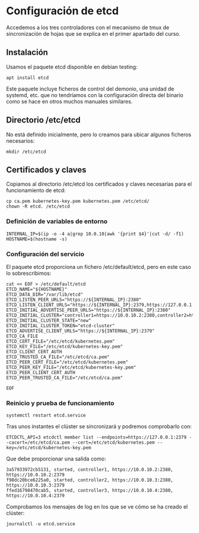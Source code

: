# Configuración de etcd

Accedemos a los tres controladores con el mecanismo de tmux de
sincronización de hojas que se explica en el primer apartado del
curso.

## Instalación

Usamos el paquete etcd disponible en debian testing:

```
apt install etcd
```

Este paquete incluye ficheros de control del demonio, una unidad de
systemd, etc. que no tendríamos con la configuración directa del
binario como se hace en otros muchos manuales similares.

## Directorio /etc/etcd

No está definido inicialmente, pero lo creamos para ubicar algunos
ficheros necesarios:

```
mkdir /etc/etcd
```

## Certificados y claves

Copiamos al directorio /etc/etcd los certificados y claves necesarias
para el funcionamiento de etcd:

```
cp ca.pem kubernetes-key.pem kubernetes.pem /etc/etcd/
chown -R etcd. /etc/etcd
```

### Definición de variables de entorno

```
INTERNAL_IP=$(ip -o -4 a|grep 10.0.10|awk '{print $4}'|cut -d/ -f1)
HOSTNAME=$(hostname -s)
```

### Configuración del servicio

El paquete etcd proporciona un fichero /etc/default/etcd, pero en este caso lo sobrescribimos:

```
cat << EOF > /etc/default/etcd
ETCD_NAME="${HOSTNAME}"
ETCD_DATA_DIR="/var/lib/etcd"
ETCD_LISTEN_PEER_URLS="https://${INTERNAL_IP}:2380"
ETCD_LISTEN_CLIENT_URLS="https://${INTERNAL_IP}:2379,https://127.0.0.1:2379"
ETCD_INITIAL_ADVERTISE_PEER_URLS="https://${INTERNAL_IP}:2380"
ETCD_INITIAL_CLUSTER="controller1=https://10.0.10.2:2380,controller2=https://10.0.10.3:2380,controller3=https://10.0.10.4:2380"
ETCD_INITIAL_CLUSTER_STATE="new"
ETCD_INITIAL_CLUSTER_TOKEN="etcd-cluster"
ETCD_ADVERTISE_CLIENT_URLS="https://${INTERNAL_IP}:2379"
ETCD_CA_FILE
ETCD_CERT_FILE="/etc/etcd/kubernetes.pem"
ETCD_KEY_FILE="/etc/etcd/kubernetes-key.pem"
ETCD_CLIENT_CERT_AUTH
ETCD_TRUSTED_CA_FILE="/etc/etcd/ca.pem"
ETCD_PEER_CERT_FILE="/etc/etcd/kubernetes.pem"
ETCD_PEER_KEY_FILE="/etc/etcd/kubernetes-key.pem"
ETCD_PEER_CLIENT_CERT_AUTH
ETCD_PEER_TRUSTED_CA_FILE="/etc/etcd/ca.pem"

EOF
```

### Reinicio y prueba de funcionamiento

```
systemctl restart etcd.service
```

Tras unos instantes el clúster se sincronizará y podremos comprobarlo con:

```
ETCDCTL_API=3 etcdctl member list --endpoints=https://127.0.0.1:2379 --cacert=/etc/etcd/ca.pem --cert=/etc/etcd/kubernetes.pem --key=/etc/etcd/kubernetes-key.pem
```

Que debe proporcionar una salida como:

```
3a57933972cb5131, started, controller1, https://10.0.10.2:2380, https://10.0.10.2:2379
f98dc20bce6225a0, started, controller2, https://10.0.10.3:2380, https://10.0.10.3:2379
ffed16798470cab5, started, controller3, https://10.0.10.4:2380, https://10.0.10.4:2379
```

Comprobamos los mensajes de log en los que se ve cómo se ha creado el
clúster:

```
journalctl -u etcd.service
```
